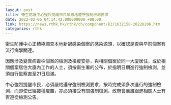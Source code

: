 ```yaml
---
layout: post
title: 衞生防護中心強烈提醒市民須嚴格遵守強制檢測要求
date: 2022-02-06 04:14:42.000000000 +08:00
link: https://news.rthk.hk/rthk/ch/component/k2/1632158-20220206.htm
categories: rthk
---
```


衞生防護中心正積極調查本地新冠感染個案的感染源頭，以確認是否與早前個案有流行病學關連。

因應涉及變異病毒株個案的檢測及檢疫安排，與相關個案於同一大廈居住，或於相關個案居住大廈內工作的人士，須按衞生署的公布，於指明日期進行強制檢測，並須自行監察直至21日屆滿。

中心強烈提醒市民，必須嚴格遵守強制檢測要求，按時完成須多次進行的強制檢測，而即使已經接種疫苗，亦必須接受有關強制檢測，政府會嚴肅跟進相關人士有否遵從檢測公告。
